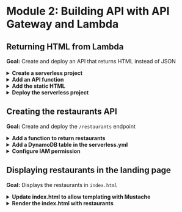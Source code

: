 # Module 2: Building API with API Gateway and Lambda

## Returning HTML from Lambda

**Goal:** Create and deploy an API that returns HTML instead of JSON

<details>
<summary><b>Create a serverless project</b></summary><p>

1. Create a directory for your serverless project.

    ```
    mkdir workshop
    cd workshop
    ```

2. Initialise the project:
    
    `npm init`
    
    Name the project accordingly and you can accept the rest of the defaults.

3. Install the `Serverless` framework as dev dependency.

    `npm install --save-dev serverless`

    Add `sls` to npm scripts by editing your `package.json` so your `scripts` section looks like this:

    ```json
      "scripts": {
        "sls": "serverless"
      },
    ```
    
    Now you can run serverless using `npm run sls [-- <args>...]`

4. Create nodejs Serverless project using one of the default templates:

    `npm run sls -- create --template aws-nodejs`

    See more information about `serverless create` command on [CLI documentation](https://serverless.com/framework/docs/providers/aws/cli-reference/create/) page.

5. Delete the `handler.js` file at the root
</p></details>

<details>
<summary><b>Add an API function</b></summary><p>

1. Modify the `serverless.yml` to the following, change the name of `service` to `workshop-` followed by your name, e.g. `workshop-yancui`

```yml
service: workshop-yancui

provider:
  name: aws
  runtime: nodejs8.10

functions:
  get-index:
    handler: functions/get-index.handler
    events:
      - http:
          path: /
          method: get
```

2. Add a folder called `functions`

3. Add a file `get-index.js` under the newly created `functions` folder

4. Modify the `get-index.js` file to the following:

```javascript
const fs = require("fs")

let html

function loadHtml () {
  if (!html) {
    console.log('loading index.html...')
    html = fs.readFileSync('static/index.html', 'utf-8')
    console.log('loaded')
  }
  
  return html
}

module.exports.handler = async (event, context) => {
  const html = loadHtml()
  const response = {
    statusCode: 200,
    headers: {
      'Content-Type': 'text/html; charset=UTF-8'
    },
    body: html
  }

  return response
}
```

</p></details>

<details>
<summary><b>Add the static HTML</b></summary><p>

1. Add a folder called `static`

2. Add a file `index.html` under the newly created `static` folder

3. Modify the `index.html` file to the following:

```xml
<!DOCTYPE html>
<html>
  <head>
    <meta charset="UTF-8">
    <title>Big Mouth</title>
    
    <style>
      .fullscreenDiv {
        background-color: #05bafd;
        width: 100%;
        height: auto;
        bottom: 0px;
        top: 0px;
        left: 0;
        position: absolute;
      }

      .column-container {
        padding: 0;
        margin: 0;
        list-style: none;
        display: -webkit-box;
        display: -moz-box;
        display: -ms-flexbox;
        display: -webkit-flex;
        display: flex;
        flex-flow: column;
        justify-content: center;
      }

      .item {
        padding: 5px;
        height: auto;
        margin-top: 10px;
        display: flex;
        flex-flow: row;
        justify-content: center;
      }

      input {
        font-family: Arial, Helvetica, sans-serif;
        font-size: 18px;
      }

      button {
        font-family: Arial, Helvetica, sans-serif;
        font-size: 18px;
      }
    </style>

    <script>
    </script>
  </head>

  <body>
    <div class="fullscreenDiv">
      <ul class="column-container">
        <li class="item">
          <img id="logo" src="https://d2qt42rcwzspd6.cloudfront.net/manning/big-mouth.png">
        </li>
        <li class="item">
          <input id="theme" type="text" size="50" placeholder="enter a theme, eg. cartoon"/>
          <button onclick="search()">Find Restaurants</button>
        </li>
      </ul>
  </div>
  </body>

</html>
```

</p></details>

<details>
<summary><b>Deploy the serverless project</b></summary><p>

1. Run `deploy` command:

    `npm run sls -- deploy`

    See more information about `deploy` command on [CLI documentation](https://serverless.com/framework/docs/providers/aws/cli-reference/deploy/) page.

2. In the output you should see something like this:

```
endpoints:
  GET - https://xxxxx.execute-api.us-east-1.amazonaws.com/dev/
```

Load the endpoint in the browser and see something like the following:

![](/images/mod02-001.png)


</p></details>

## Creating the restaurants API

**Goal:** Create and deploy the `/restaurants` endpoint

<details>
<summary><b>Add a function to return restaurants</b></summary><p>

1. Add a file `get-restaurants.js` file to the `functions` folder

2. Install the `aws-sdk` package

`npm install --save aws-sdk`

3. Modify `get-restaurants.js` to the following:

```javascript
const AWS = require('aws-sdk')
const dynamodb = new AWS.DynamoDB.DocumentClient()

const defaultResults = process.env.defaultResults || 8
const tableName = process.env.restaurants_table

const getRestaurants = async (count) => {
  const req = {
    TableName: tableName,
    Limit: count
  }

  const resp = await dynamodb.scan(req).promise()
  return resp.Items
}

module.exports.handler = async (event, context) => {
  const restaurants = await getRestaurants(defaultResults)
  const response = {
    statusCode: 200,
    body: JSON.stringify(restaurants)
  }

  return response
}
```

This function depends on two environment variables:

* `defaultResults` [optional] : how many restaurants to return

* `restaurants_table` [required] : name of the restaurants DynamoDB table

4. Modify `serverless.yml` to add the new function and its environment variables:

```yml
get-restaurants:
  handler: functions/get-restaurants.handler
  events:
    - http:
        path: /restaurants/
        method: get
  environment:
    restaurants_table: restaurants-yancui
```
</p></details>

<details>
<summary><b>Add a DynamoDB table in the serverless.yml</b></summary><p>

1. Add DynamoDB table to `serverless.yml`

```yml
resources:
  Resources:
    restaurantsTable:
      Type: AWS::DynamoDB::Table
      Properties:
        TableName: restaurants-yancui
        AttributeDefinitions:
          - AttributeName: name
            AttributeType: S
        KeySchema:
          - AttributeName: name
            KeyType: HASH
        ProvisionedThroughput:
          ReadCapacityUnits: 1
          WriteCapacityUnits: 1
```

When you deploy the serverless project next, the DynamoDB table would be provisioned.

2. Add a file `seed-restaurants.js` to the project root

3. Modify `seed-restaurants.js` to the following (make sure you change `restaurants-yancui` to your table):

```javascript
const AWS = require('aws-sdk')
AWS.config.region = 'us-east-1'
const dynamodb = new AWS.DynamoDB.DocumentClient()

let restaurants = [
  { 
    name: "Fangtasia", 
    image: "https://d2qt42rcwzspd6.cloudfront.net/manning/fangtasia.png", 
    themes: ["true blood"] 
  },
  { 
    name: "Shoney's", 
    image: "https://d2qt42rcwzspd6.cloudfront.net/manning/shoney's.png", 
    themes: ["cartoon", "rick and morty"] 
  },
  { 
    name: "Freddy's BBQ Joint", 
    image: "https://d2qt42rcwzspd6.cloudfront.net/manning/freddy's+bbq+joint.png", 
    themes: ["netflix", "house of cards"] 
  },
  { 
    name: "Pizza Planet", 
    image: "https://d2qt42rcwzspd6.cloudfront.net/manning/pizza+planet.png", 
    themes: ["netflix", "toy story"] 
  },
  { 
    name: "Leaky Cauldron", 
    image: "https://d2qt42rcwzspd6.cloudfront.net/manning/leaky+cauldron.png", 
    themes: ["movie", "harry potter"] 
  },
  { 
    name: "Lil' Bits", 
    image: "https://d2qt42rcwzspd6.cloudfront.net/manning/lil+bits.png", 
    themes: ["cartoon", "rick and morty"] 
  },
  { 
    name: "Fancy Eats", 
    image: "https://d2qt42rcwzspd6.cloudfront.net/manning/fancy+eats.png", 
    themes: ["cartoon", "rick and morty"] 
  },
  { 
    name: "Don Cuco", 
    image: "https://d2qt42rcwzspd6.cloudfront.net/manning/don%20cuco.png", 
    themes: ["cartoon", "rick and morty"] 
  },
];

let putReqs = restaurants.map(x => ({
  PutRequest: {
    Item: x
  }
}))

let req = {
  RequestItems: {
    'restaurants-yancui': putReqs
  }
}
dynamodb.batchWrite(req).promise().then(() => console.log("all done"))
```

4. Run the `seed-restaurants.js` script

`node seed-restaurants.js`

</p></details>

<details>
<summary><b>Configure IAM permission</b></summary><p>

1. Modify `serverless.yml` and add an `iamRoleStatements` section under `provider`:

```yml
provider:
  name: aws
  runtime: nodejs8.10

  iamRoleStatements:
    - Effect: Allow
      Action: dynamodb:scan
      Resource:
        Fn::GetAtt:
          - restaurantsTable
          - Arn
```

This adds the `dynamodb:scan` permission to the Lambda execution role.
</p></details>

## Displaying restaurants in the landing page

**Goal:** Displays the restaurants in `index.html`

<details>
<summary><b>Update index.html to allow templating with Mustache</b></summary><p>

1. Modify `index.html` to the following:

```html
<!DOCTYPE html>
<html>
  <head>
    <meta charset="UTF-8">
    <title>Big Mouth</title>
    
    <style>
      .fullscreenDiv {
        background-color: #05bafd;
        width: 100%;
        height: auto;
        bottom: 0px;
        top: 0px;
        left: 0;
        position: absolute;
      }
      .restaurantsDiv {
        background-color: #ffffff;
        width: 100%;
        height: auto;
      }
      .dayOfWeek {
        font-family: Arial, Helvetica, sans-serif;
        font-size: 32px;
        padding: 10px;
        height: auto;
        display: flex;
        justify-content: center;
      }
      .column-container {
        padding: 0;
        margin: 0;
        list-style: none;
        display: flex;
        flex-flow: column;
        flex-wrap: wrap;
        justify-content: center;
      }
      .row-container {
        padding: 0;
        margin: 0;
        list-style: none;
        display: flex;
        flex-flow: row;
        flex-wrap: wrap;
        justify-content: center;
      }
      .item {
        padding: 5px;
        height: auto;
        margin-top: 10px;
        display: flex;
        flex-flow: row;
        flex-wrap: wrap;
        justify-content: center;
      }
      .restaurant {
        background-color: #00a8f7;
        border-radius: 10px;
        padding: 5px;
        height: auto;
        width: auto;
        margin-left: 40px;
        margin-right: 40px;
        margin-top: 15px;
        margin-bottom: 0px;
        display: flex;
        justify-content: center;
      }
      .restaurant-name {
        font-size: 24px;
        font-family:Arial, Helvetica, sans-serif;
        color: #ffffff;
        padding: 10px;
        margin: 0px;
      }
      .restaurant-image {
        padding-top: 0px;
        margin-top: 0px;
      }
      input {
        font-family: Arial, Helvetica, sans-serif;
        font-size: 18px;
      }
      button {
        font-family: Arial, Helvetica, sans-serif;
        font-size: 18px;
      }
    </style>

    <script>      
    </script>
  </head>

  <body>
    <div class="fullscreenDiv">
      <ul class="column-container">
        <li class="item">
          <img id="logo" src="https://d2qt42rcwzspd6.cloudfront.net/manning/big-mouth.png">
        </li>
        <li class="item">
          <input id="theme" type="text" size="50" placeholder="enter a theme, eg. cartoon"/>
          <button onclick="search()">Find Restaurants</button>
        </li>
        <li>
          <div class="restaurantsDiv column-container">
            <b class="dayOfWeek">{{dayOfWeek}}</b>
            <ul class="row-container">
              {{#restaurants}}
              <li class="restaurant">
                <ul class="column-container">
                    <li class="item restaurant-name">{{name}}</li>
                    <li class="item restaurant-image">
                      <img src="{{image}}">
                    </li>
                </ul>
              </li>
              {{/restaurants}}
            </ul> 
          </div>
        </li>
      </ul>
  </div>
  </body>

</html>
```
</p></details>

<details>
<summary><b>Render the index.html with restaurants</b></summary><p>

1. Install `mustache` as dependency

`npm install --save mustache`

2. Install `superagent` as dependency

`npm install --save superagent`

3. Install `superagent-promise` as dependency

`npm install --save superagent-promise`

4. Modify `get-index.js` to the following:

```javascript
const fs = require("fs")
const Mustache = require('mustache')
const http = require('superagent-promise')(require('superagent'), Promise)

const restaurantsApiRoot = process.env.restaurants_api
const days = ['Sunday', 'Monday', 'Tuesday', 'Wednesday', 'Thursday', 'Friday', 'Saturday']

let html

function loadHtml () {
  if (!html) {
    console.log('loading index.html...')
    html = fs.readFileSync('static/index.html', 'utf-8')
    console.log('loaded')
  }
  
  return html
}

const getRestaurants = async () => {
  return (await http.get(restaurantsApiRoot)).body
}

module.exports.handler = async (event, context) => {
  const template = loadHtml()
  const restaurants = await getRestaurants()
  const dayOfWeek = days[new Date().getDay()]
  const html = Mustache.render(template, { dayOfWeek, restaurants })
  const response = {
    statusCode: 200,
    headers: {
      'Content-Type': 'text/html; charset=UTF-8'
    },
    body: html
  }

  return response
}
```

After this change, the `get-index` function needs the `restaurants_api` environment variable to know where the `/restaurants` endpoint is.

5. Modify the `serverless.yml` to add an environment variable to the `get-index` function:

```yml
get-index:
  handler: functions/get-index.handler
  events:
    - http:
        path: /
        method: get
  environment:
    restaurants_api: 
      Fn::Join:
        - ''
        - - "https://"
          - Ref: ApiGatewayRestApi
          - ".execute-api.${opt:region}.amazonaws.com/${opt:stage}/restaurants"
```

6. Deploy the project

`npm run sls -- deploy -r us-east-1 -s dev`

Reload the `index.html` and you should see something like the following

![](/images/mod02-002.png)

</p></details>